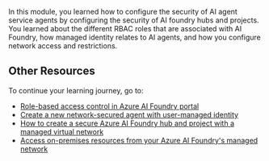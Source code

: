 In this module, you learned how to configure the security of AI agent service agents by configuring the security of AI foundry hubs and projects. You learned about the different RBAC roles that are associated with AI Foundry, how managed identity relates to AI agents, and how you configure network access and restrictions.

## Other Resources

To continue your learning journey, go to:

- [Role-based access control in Azure AI Foundry portal](/azure/ai-foundry/concepts/rbac-ai-foundry) 
- [Create a new network-secured agent with user-managed identity](azure/ai-services/agents/how-to/virtual-networks)
- [How to create a secure Azure AI Foundry hub and project with a managed virtual network](azure/ai-foundry/how-to/create-secure-ai-hub)
- [Access on-premises resources from your Azure AI Foundry's managed network](azure/ai-foundry/how-to/access-on-premises-resources)
